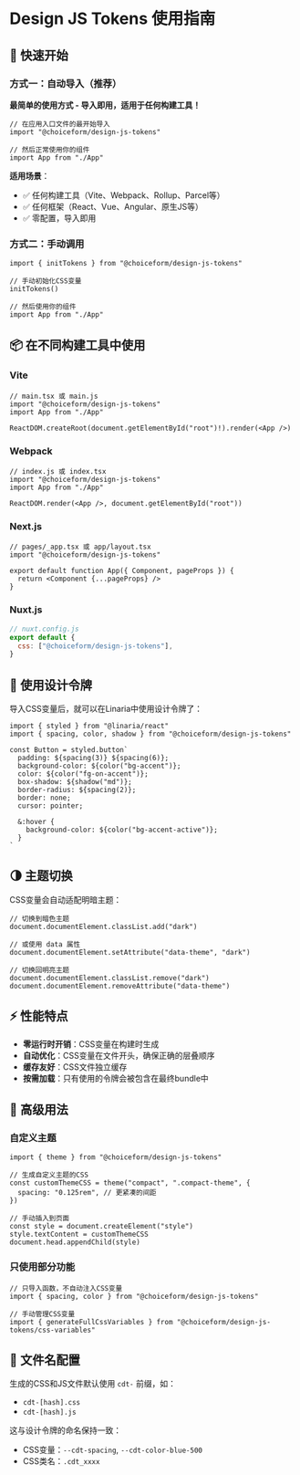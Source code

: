 # Design JS Tokens 使用指南

## 🚀 快速开始

### 方式一：自动导入（推荐）

**最简单的使用方式 - 导入即用，适用于任何构建工具！**

```tsx
// 在应用入口文件的最开始导入
import "@choiceform/design-js-tokens"

// 然后正常使用你的组件
import App from "./App"
```

**适用场景**：

- ✅ 任何构建工具（Vite、Webpack、Rollup、Parcel等）
- ✅ 任何框架（React、Vue、Angular、原生JS等）
- ✅ 零配置，导入即用

### 方式二：手动调用

```tsx
import { initTokens } from "@choiceform/design-js-tokens"

// 手动初始化CSS变量
initTokens()

// 然后使用你的组件
import App from "./App"
```

## 📦 在不同构建工具中使用

### Vite

```tsx
// main.tsx 或 main.js
import "@choiceform/design-js-tokens"
import App from "./App"

ReactDOM.createRoot(document.getElementById("root")!).render(<App />)
```

### Webpack

```tsx
// index.js 或 index.tsx
import "@choiceform/design-js-tokens"
import App from "./App"

ReactDOM.render(<App />, document.getElementById("root"))
```

### Next.js

```tsx
// pages/_app.tsx 或 app/layout.tsx
import "@choiceform/design-js-tokens"

export default function App({ Component, pageProps }) {
  return <Component {...pageProps} />
}
```

### Nuxt.js

```js
// nuxt.config.js
export default {
  css: ["@choiceform/design-js-tokens"],
}
```

## 🎨 使用设计令牌

导入CSS变量后，就可以在Linaria中使用设计令牌了：

```tsx
import { styled } from "@linaria/react"
import { spacing, color, shadow } from "@choiceform/design-js-tokens"

const Button = styled.button`
  padding: ${spacing(3)} ${spacing(6)};
  background-color: ${color("bg-accent")};
  color: ${color("fg-on-accent")};
  box-shadow: ${shadow("md")};
  border-radius: ${spacing(2)};
  border: none;
  cursor: pointer;

  &:hover {
    background-color: ${color("bg-accent-active")};
  }
`
```

## 🌗 主题切换

CSS变量会自动适配明暗主题：

```tsx
// 切换到暗色主题
document.documentElement.classList.add("dark")

// 或使用 data 属性
document.documentElement.setAttribute("data-theme", "dark")

// 切换回明亮主题
document.documentElement.classList.remove("dark")
document.documentElement.removeAttribute("data-theme")
```

## ⚡ 性能特点

- **零运行时开销**：CSS变量在构建时生成
- **自动优化**：CSS变量在文件开头，确保正确的层叠顺序
- **缓存友好**：CSS文件独立缓存
- **按需加载**：只有使用的令牌会被包含在最终bundle中

## 🔧 高级用法

### 自定义主题

```tsx
import { theme } from "@choiceform/design-js-tokens"

// 生成自定义主题的CSS
const customThemeCSS = theme("compact", ".compact-theme", {
  spacing: "0.125rem", // 更紧凑的间距
})

// 手动插入到页面
const style = document.createElement("style")
style.textContent = customThemeCSS
document.head.appendChild(style)
```

### 只使用部分功能

```tsx
// 只导入函数，不自动注入CSS变量
import { spacing, color } from "@choiceform/design-js-tokens"

// 手动管理CSS变量
import { generateFullCssVariables } from "@choiceform/design-js-tokens/css-variables"
```

## 🔗 文件名配置

生成的CSS和JS文件默认使用 `cdt-` 前缀，如：

- `cdt-[hash].css`
- `cdt-[hash].js`

这与设计令牌的命名保持一致：

- CSS变量：`--cdt-spacing`, `--cdt-color-blue-500`
- CSS类名：`.cdt_xxxx`
